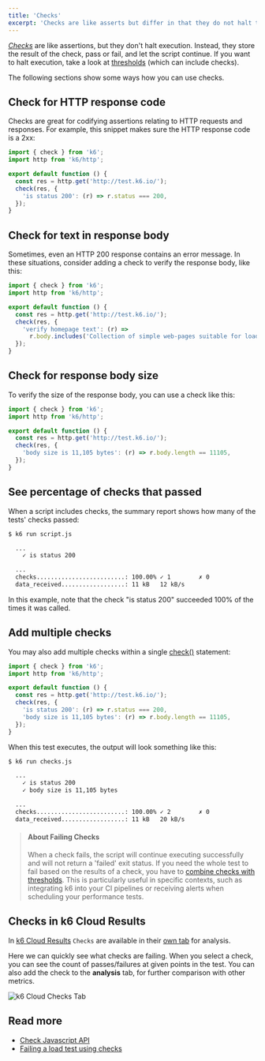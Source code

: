 ```yaml
---
title: 'Checks'
excerpt: 'Checks are like asserts but differ in that they do not halt the execution, instead, they just store the result of the check, pass or fail, and let the script execution continue.'
---
```


[*Checks*](/javascript-api/k6/check/) are like assertions, but they don't halt execution.
Instead, they store the result of the check, pass or fail, and let the script continue.
If you want to halt execution, take a look at [thresholds](/using-k6/thresholds) (which can include checks).

The following sections show some ways how you can use checks.

## Check for HTTP response code

Checks are great for codifying assertions relating to HTTP requests and responses.
For example, this snippet makes sure the HTTP response code is a 2xx:

<CodeGroup lineNumbers={[true]}>

```javascript
import { check } from 'k6';
import http from 'k6/http';

export default function () {
  const res = http.get('http://test.k6.io/');
  check(res, {
    'is status 200': (r) => r.status === 200,
  });
}
```

</CodeGroup>

## Check for text in response body

Sometimes, even an HTTP 200 response contains an error message.
In these situations, consider adding a check to verify the response body, like this:

<CodeGroup lineNumbers={[true]}>

```javascript
import { check } from 'k6';
import http from 'k6/http';

export default function () {
  const res = http.get('http://test.k6.io/');
  check(res, {
    'verify homepage text': (r) =>
      r.body.includes('Collection of simple web-pages suitable for load testing'),
  });
}
```

</CodeGroup>

## Check for response body size

To verify the size of the response body, you can use a check like this:

<CodeGroup lineNumbers={[true]}>

```javascript
import { check } from 'k6';
import http from 'k6/http';

export default function () {
  const res = http.get('http://test.k6.io/');
  check(res, {
    'body size is 11,105 bytes': (r) => r.body.length == 11105,
  });
}
```

</CodeGroup>

## See percentage of checks that passed

When a script includes checks, the summary report shows how many of the tests' checks passed:

<CodeGroup lineNumbers={[false]}>

```bash
$ k6 run script.js

  ...
    ✓ is status 200

  ...
  checks.........................: 100.00% ✓ 1        ✗ 0
  data_received..................: 11 kB   12 kB/s
```

</CodeGroup>

In this example, note that the check "is status 200" succeeded 100% of the times it was called.

## Add multiple checks

You may also add multiple checks within a single [check()](/javascript-api/k6/check) statement:

<CodeGroup lineNumbers={[true]}>

```javascript
import { check } from 'k6';
import http from 'k6/http';

export default function () {
  const res = http.get('http://test.k6.io/');
  check(res, {
    'is status 200': (r) => r.status === 200,
    'body size is 11,105 bytes': (r) => r.body.length == 11105,
  });
}
```

</CodeGroup>

When this test executes, the output will look something like this:

<CodeGroup lineNumbers={[false]}>

```bash
$ k6 run checks.js

  ...
    ✓ is status 200
    ✓ body size is 11,105 bytes

  ...
  checks.........................: 100.00% ✓ 2        ✗ 0
  data_received..................: 11 kB   20 kB/s
```

</CodeGroup>

> #### About Failing Checks
>
> When a check fails, the script will continue executing successfully and will not return a 'failed' exit status.
> If you need the whole test to fail based on the results of a check, you have to [combine checks with thresholds](/using-k6/thresholds/#failing-a-load-test-using-checks).
> This is particularly useful in specific contexts, such as integrating k6 into your CI pipelines or receiving alerts when scheduling your performance tests.

## Checks in k6 Cloud Results

In [k6 Cloud Results](/cloud/analyzing-results/overview) `Checks` are available in their [own tab](/cloud/analyzing-results/checks) for analysis.

Here we can quickly see what checks are failing.
When you select a check, you can see the count of passes/failures at given points in the test.
You can also add the check to the **analysis** tab, for further comparison with other metrics.

![k6 Cloud Checks Tab](./images/Checks/cloud-insights-checks-tab.png)

## Read more

- [Check Javascript API](/javascript-api/k6/check/)
- [Failing a load test using checks](/using-k6/thresholds/#failing-a-load-test-using-checks)
